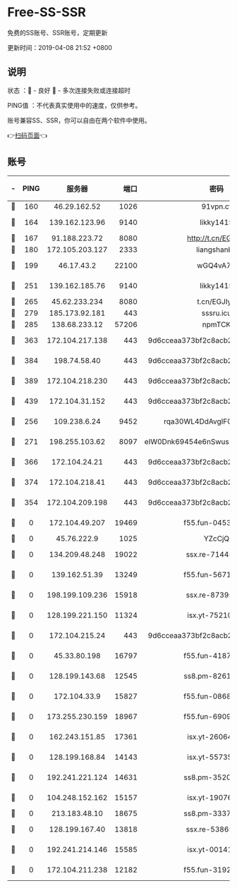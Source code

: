 # Free-SS-SSR

免费的SS账号、SSR账号，定期更新

更新时间：2019-04-08 21:52 +0800

## 说明

状态     ：🙂 - 良好 🙁 - 多次连接失败或连接超时

PING值   ：不代表真实使用中的速度，仅供参考。

账号兼容SS、SSR，你可以自由在两个软件中使用。

👉[扫码页面](https://liesauer.github.io/Free-SS-SSR/)👈

## 账号

|-|PING|服务器|端口|密码|加密方式|区域|
|:----:|:----:|:-----:|-----:|:----:|:----:|:----:|
|🙂|160|46.29.162.52|1026|91vpn.cf|rc4-md5|RU|
|🙂|164|139.162.123.96|9140|likky1415|aes-256-cfb|JP|
|🙂|167|91.188.223.72|8080|http://t.cn/EGJIyrl|rc4-md5|RU|
|🙂|180|172.105.203.127|2333|liangshanbo|chacha20|JP|
|🙂|199|46.17.43.2|22100|wGQ4vA7D|aes-256-gcm|RU|
|🙂|251|139.162.185.76|9140|likky1415|aes-256-cfb|DE|
|🙂|265|45.62.233.234|8080|t.cn/EGJIyrl|rc4-md5|CA|
|🙂|279|185.173.92.181|443|sssru.icu|rc4-md5|RU|
|🙂|285|138.68.233.12|57206|npmTCK|rc4-md5|US|
|🙂|363|172.104.217.138|443|9d6cceaa373bf2c8acb22e60b6a58be6|aes-256-cfb|US|
|🙂|384|198.74.58.40|443|9d6cceaa373bf2c8acb22e60b6a58be6|aes-256-cfb|US|
|🙂|389|172.104.218.230|443|9d6cceaa373bf2c8acb22e60b6a58be6|aes-256-cfb|US|
|🙂|439|172.104.31.152|443|9d6cceaa373bf2c8acb22e60b6a58be6|aes-256-cfb|US|
|🙂|256|109.238.6.24|9452|rqa30WL4DdAvgIFG6Fs3znzTa|aes-256-cfb|FR|
|🙂|271|198.255.103.62|8097|eIW0Dnk69454e6nSwuspv9DmS201tQ0D|aes-256-cfb|US|
|🙂|366|172.104.24.21|443|9d6cceaa373bf2c8acb22e60b6a58be6|aes-256-cfb|US|
|🙂|374|172.104.218.41|443|9d6cceaa373bf2c8acb22e60b6a58be6|aes-256-cfb|US|
|🙁|354|172.104.209.198|443|9d6cceaa373bf2c8acb22e60b6a58be6|aes-256-cfb|US|
|🙁|0|172.104.49.207|19469|f55.fun-04534559|aes-256-cfb|SG|
|🙁|0|45.76.222.9|1025|YZcCjQ|rc4-md5|JP|
|🙁|0|134.209.48.248|19022|ssx.re-71445083|aes-256-cfb|US|
|🙁|0|139.162.51.39|13249|f55.fun-56718065|aes-256-cfb|SG|
|🙁|0|198.199.109.236|15918|ssx.re-87395582|aes-256-cfb|US|
|🙁|0|128.199.221.150|11324|isx.yt-75210873|aes-256-cfb|SG|
|🙁|0|172.104.215.24|443|9d6cceaa373bf2c8acb22e60b6a58be6|aes-256-cfb|US|
|🙁|0|45.33.80.198|16797|f55.fun-41876609|aes-256-cfb|US|
|🙁|0|128.199.143.68|12545|ss8.pm-82618687|aes-256-cfb|SG|
|🙁|0|172.104.33.9|15827|f55.fun-08683608|aes-256-cfb|SG|
|🙁|0|173.255.230.159|18967|f55.fun-69097414|aes-256-cfb|US|
|🙁|0|162.243.151.85|17361|isx.yt-26064605|aes-256-cfb|US|
|🙁|0|128.199.168.84|14143|isx.yt-55735474|aes-256-cfb|SG|
|🙁|0|192.241.221.124|14631|ss8.pm-35207592|aes-256-cfb|US|
|🙁|0|104.248.152.162|15157|isx.yt-19076335|aes-256-cfb|SG|
|🙁|0|213.183.48.10|18675|ss8.pm-33373916|rc4-md5|RU|
|🙁|0|128.199.167.40|13818|ssx.re-53865653|aes-256-cfb|SG|
|🙁|0|192.241.214.146|15585|isx.yt-00141221|aes-256-cfb|US|
|🙁|0|172.104.211.238|12182|f55.fun-31928569|aes-256-cfb|US|
